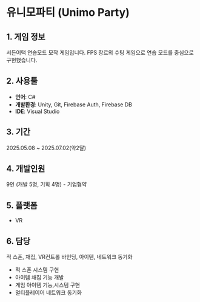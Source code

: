 # 유니모파티 (Unimo Party)

## 1. 게임 정보
서든어택 연습모드 모작 게임입니다. FPS 장르의 슈팅 게임으로 연습 모드를 중심으로 구현했습니다.

## 2. 사용툴
- **언어**: C#
- **개발환경**: Unity, Git, Firebase Auth, Firebase DB
- **IDE**: Visual Studio

## 3. 기간
2025.05.08 ~ 2025.07.02(약2달) 

## 4. 개발인원
9인 (개발 5명, 기획 4명) - 기업협약

## 5. 플랫폼
- VR

## 6. 담당
적 스폰, 채집, VR컨트롤 바인딩, 아이템, 네트워크 동기화
- 적 스폰 시스템 구현
- 아이템 채집 기능 개발
- 게임 아이템 기능,시스템 구현
- 멀티플레이어 네트워크 동기화
